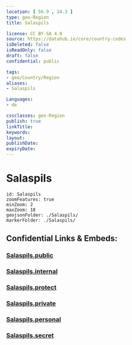 ```yaml
---
location: [ 56.9 , 24.3 ] 
type: geo-Region
title: Salaspils

license: CC BY-SA 4.0
source: https://datahub.io/core/country-codes
isDeleted: false
isReadOnly: false
draft: false
confidential: public

tags:
- geo/Country/Region
aliases:
- Salaspils

Languages:
- de

cssclasses: geo-Region
publish: true
linkTitle: 
keywords: 
layout: 
publishDate: 
expiryDate: 
---
```


# Salaspils

```leaflet
id: Salaspils
zoomFeatures: true 
minZoom: 2 
maxZoom: 18
geojsonFolder: ./Salaspils/
markerFolder: ./Salaspils/
```


## Confidential Links & Embeds: 

### [Salaspils.public](/_public/\Earth\Continent\Europe\Europe~North\Latvia\CountiesSalaspils.public.md) 

### [Salaspils.internal](/_internal/\Earth\Continent\Europe\Europe~North\Latvia\CountiesSalaspils.internal.md) 

### [Salaspils.protect](/_protect/\Earth\Continent\Europe\Europe~North\Latvia\CountiesSalaspils.protect.md) 

### [Salaspils.private](/_private/\Earth\Continent\Europe\Europe~North\Latvia\CountiesSalaspils.private.md) 

### [Salaspils.personal](/_personal/\Earth\Continent\Europe\Europe~North\Latvia\CountiesSalaspils.personal.md) 

### [Salaspils.secret](/_secret/\Earth\Continent\Europe\Europe~North\Latvia\CountiesSalaspils.secret.md)

